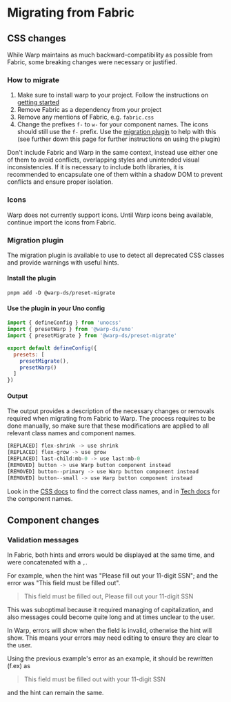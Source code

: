 # Migrating from Fabric

## CSS changes

While Warp maintains as much backward-compatibility as possible from Fabric,
some breaking changes were necessary or justified.

### How to migrate
1. Make sure to install warp to your project. Follow the instructions on [getting started](https://warp-ds.github.io/tech-docs/getting-started/)
2. Remove Fabric as a dependency from your project
3. Remove any mentions of Fabric, e.g. `fabric.css`
4. Change the prefixes `f-` to `w-` for your component names. The icons should still use the `f-` prefix. Use the [migration plugin](https://warp-ds.github.io/tech-docs/getting-started/#migration-plugin) to help with this (see further down this page for further instructions on using the plugin)

Don't include Fabric and Warp in the same context, instead use either one of them to avoid conflicts, overlapping styles and unintended visual inconsistencies.
If it is necessary to include both libraries, it is recommended to encapsulate one of them within a shadow DOM to prevent conflicts and ensure proper isolation.

### Icons
Warp does not currently support icons. Until Warp icons being available, continue import the icons from Fabric.

### Migration plugin

The migration plugin is available to use to detect all deprecated CSS classes and provide warnings with useful hints.

#### Install the plugin

```shell
pnpm add -D @warp-ds/preset-migrate
```

#### Use the plugin in your Uno config

```js
import { defineConfig } from 'unocss'
import { presetWarp } from '@warp-ds/uno'
import { presetMigrate } from '@warp-ds/preset-migrate'

export default defineConfig({
  presets: [
    presetMigrate(),
    presetWarp()
  ]
})
```

#### Output
The output provides a description of the necessary changes or removals required when migrating from Fabric to Warp. The process requires to be done manually, so make sure that these modifications are applied to all relevant class names and component names.

```js
[REPLACED] flex-shrink -> use shrink
[REPLACED] flex-grow -> use grow
[REPLACED] last-child:mb-0 -> use last:mb-0
[REMOVED] button -> use Warp button component instead
[REMOVED] button--primary -> use Warp button component instead
[REMOVED] button--small -> use Warp button component instead
```
Look in the [CSS docs](https://warp-ds.github.io/css-docs/) to find the correct class names, and in [Tech docs](https://warp-ds.github.io/tech-docs/) for the component names. 

## Component changes

### Validation messages

In Fabric, both hints and errors would be displayed at the same time, and were concatenated with a `,`.

For example, when the hint was "Please fill out your 11-digit SSN"; and the error was "This field must be filled out".

> This field must be filled out, Please fill out your 11-digit SSN

This was suboptimal because it required managing of capitalization, and also messages could become quite long and at times unclear to the user.

In Warp, errors will show when the field is invalid, otherwise the hint will show. This means your errors may need editing to ensure they are clear to the user.

Using the previous example's error as an example, it should be rewritten (f.ex) as

> This field must be filled out with your 11-digit SSN

and the hint can remain the same.
